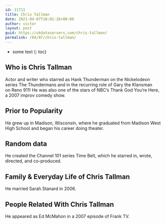 ```yaml
---
id: 11711
title: Chris Tallman
date: 2021-04-07T10:01:26+00:00
author: victor
layout: post
guid: https://ukdataservers.com/chris-tallman/
permalink: /04/07/chris-tallman/
---
```


* some text
{: toc}


## Who is Chris Tallman



Actor and writer who starred as Hank Thunderman on the Nickelodeon series The Thundermans and in the recurring role of Gary the Klansman on Reno 911! He was also one of the stars of NBC&#8217;s Thank God You&#8217;re Here, a 2007 improv comedy show. 

                
                
                
## Prior to Popularity



He grew up in Madison, Wisconsin, where he graduated from Madison West High School and began his career doing theater. 

                
                
                
## Random data



He created the Channel 101 series Time Belt, which he starred in, wrote, directed, and co-produced. 

                
                
                
## Family & Everyday Life of Chris Tallman



He married Sarah Stanard in 2006. 

                
                
                
## People Related With Chris Tallman



He appeared as Ed McMahon in a 2007 episode of Frank TV. 

                
              
            
          
          
          